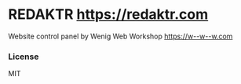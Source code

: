 REDAKTR https://redaktr.com
===================

Website control panel by Wenig Web Workshop https://w--w--w.com

### License

MIT